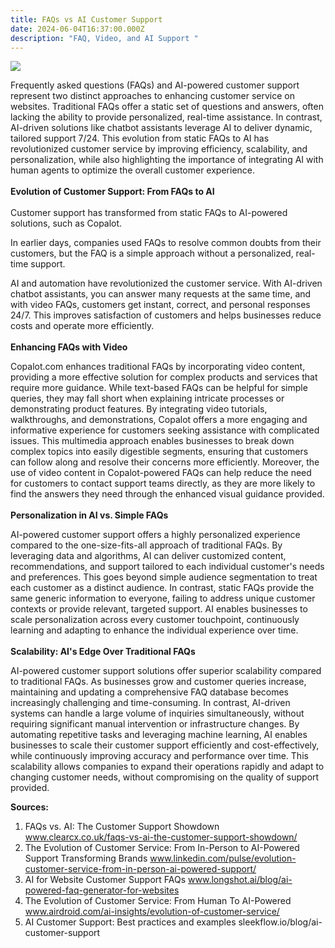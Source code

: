 ```yaml
---
title: FAQs vs AI Customer Support
date: 2024-06-04T16:37:00.000Z
description: "FAQ, Video, and AI Support "
---
```

![](/img/ai-support-d1.png)

Frequently asked questions (FAQs) and AI-powered customer support represent two distinct approaches to enhancing customer service on websites. Traditional FAQs offer a static set of questions and answers, often lacking the ability to provide personalized, real-time assistance. In contrast, AI-driven solutions like chatbot assistants leverage AI to deliver dynamic, tailored support 7/24. This evolution from static FAQs to AI has revolutionized customer service by improving efficiency, scalability, and personalization, while also highlighting the importance of integrating AI with human agents to optimize the overall customer experience.\
\
**Evolution of Customer Support: From FAQs to AI**\
\
Customer support has transformed from static FAQs to AI-powered solutions, such as Copalot.  

In earlier days, companies used FAQs to resolve common doubts from their customers, but the FAQ is a simple approach without a personalized, real-time support. 

AI and automation have revolutionized the customer service. With AI-driven chatbot assistants, you can answer many requests at the same time, and with video FAQs, customers get instant, correct, and personal responses 24/7. This improves satisfaction of customers and helps businesses reduce costs and operate more efficiently.\
\
**Enhancing FAQs with Video** 

Copalot.com enhances traditional FAQs by incorporating video content, providing a more effective solution for complex products and services that require more guidance. While text-based FAQs can be helpful for simple queries, they may fall short when explaining intricate processes or demonstrating product features. By integrating video tutorials, walkthroughs, and demonstrations, Copalot offers a more engaging and informative experience for customers seeking assistance with complicated issues. This multimedia approach enables businesses to break down complex topics into easily digestible segments, ensuring that customers can follow along and resolve their concerns more efficiently. Moreover, the use of video content in Copalot-powered FAQs can help reduce the need for customers to contact support teams directly, as they are more likely to find the answers they need through the enhanced visual guidance provided.\
\
**Personalization in AI vs. Simple FAQs**

AI-powered customer support offers a highly personalized experience compared to the one-size-fits-all approach of traditional FAQs. By leveraging data and algorithms, AI can deliver customized content, recommendations, and support tailored to each individual customer's needs and preferences. This goes beyond simple audience segmentation to treat each customer as a distinct audience. In contrast, static FAQs provide the same generic information to everyone, failing to address unique customer contexts or provide relevant, targeted support. AI enables businesses to scale personalization across every customer touchpoint, continuously learning and adapting to enhance the individual experience over time.\
\
**Scalability: AI's Edge Over Traditional FAQs**

AI-powered customer support solutions offer superior scalability compared to traditional FAQs. As businesses grow and customer queries increase, maintaining and updating a comprehensive FAQ database becomes increasingly challenging and time-consuming. In contrast, AI-driven systems can handle a large volume of inquiries simultaneously, without requiring significant manual intervention or infrastructure changes. By automating repetitive tasks and leveraging machine learning, AI enables businesses to scale their customer support efficiently and cost-effectively, while continuously improving accuracy and performance over time. This scalability allows companies to expand their operations rapidly and adapt to changing customer needs, without compromising on the quality of support provided.

**Sources:** 

1. FAQs vs. AI: The Customer Support Showdown www.clearcx.co.uk/faqs-vs-ai-the-customer-support-showdown/
2. The Evolution of Customer Service: From In-Person to AI-Powered Support Transforming Brands www.linkedin.com/pulse/evolution-customer-service-from-in-person-ai-powered-support/
3. AI for Website Customer Support FAQs www.longshot.ai/blog/ai-powered-faq-generator-for-websites
4. The Evolution of Customer Service: From Human To AI-Powered www.airdroid.com/ai-insights/evolution-of-customer-service/
5. AI Customer Support: Best practices and examples sleekflow.io/blog/ai-customer-support
